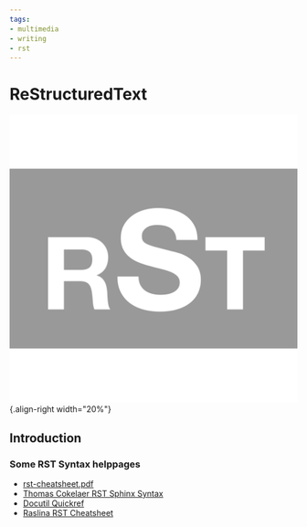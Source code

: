```yaml
---
tags:
- multimedia
- writing
- rst
---
```

# ReStructuredText
![](img/logo.svg){.align-right width="20%"}

## Introduction

### Some RST Syntax helppages

- [rst-cheatsheet.pdf]({{base_repo_file}}/docs/multimedia/writing/rst/docs/rst-cheatsheet.pdf)
- [Thomas Cokelaer RST Sphinx Syntax](https://thomas-cokelaer.info/tutorials/sphinx/rest_syntax.html)
- [Docutil Quickref](https://docutils.sourceforge.io/docs/user/rst/quickref.html)
- [Raslina RST Cheatsheet](https://github.com/ralsina/rst-cheatsheet/blob/master/rst-cheatsheet.rst)
